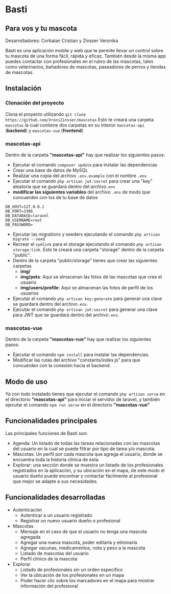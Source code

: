 # Basti
## Para vos y tu mascota

Desarrolladores: Corbalan Cristian y Zinsser Veronika

Basti es una aplicación mobile y web que te permite llevar un control sobre tu mascota de una forma fácil, rápida y eficaz. También desde la misma app puedes contactar con profesionales en el rubro de las mascotas, tales como veterinarios, bañadores de mascotas, paseadores de perros y tiendas de mascotas.

## Instalación

### Clonación del proyecto
Clona el proyecto utilizando `git clone https://github.com/VroniZinsser/mascotas`
Esto te creará una carpeta `mascotas` la cual contiene dos carpetas en su interior `mascotas-api` (**backend**) y `mascotas-vue` (**frontend**)

### mascotas-api
Dentro de la carpeta **"mascotas-api"** hay que realizar los siguientes pasos:

- Ejecutar el comando `composer update` para instalar las dependencias
- Crear una base de datos de MySQL
- Realizar una copia del archivo `.env.example` con el nombre `.env`
- Ejecutar el comando `php artisan jwt:secret` para crear una "key" aleatoria que se guardará  dentro del archivo`.env`
- **modificar las siguientes variables** del archivo `.env` de modo que concuerden con los de tu base de datos
~~~
DB_HOST=127.0.0.1
DB_PORT=3306
DB_DATABASE=laravel
DB_USERNAME=root
DB_PASSWORD=
~~~
- Ejecutar las migrations y seeders ejecutando el comando `php artisan migrate --seed`
- Recrear el `symlink` para el storage ejecutando el comando `php artisan storage:link`. Esto te creará una carpeta "storage" dentro de la carpeta "public".
- Dentro de la carpeta "public/storage" tienes que crear las siguientes carpetas
    - **img/**
    - **img/pets**: Aquí se almacenan las fotos de las mascotas que crea el usuario
    - **img/users/profile**: Aquí se almacenan las fotos de perfil de los usuarios
- Ejecutar el comando `php artisan key:generate` para generar una clave se guardará dentro del archivo`.env`.
- Ejecutar el comando `php artisan jwt:secret` para generar una clave para JWT que se guardará dentro del archivo`.env`.
### mascotas-vue
Dentro de la carpeta **"mascotas-vue"** hay que realizar los siguientes pasos:
- Ejecutar el comando `npm install` para instalar las dependencias.
- Modificar las rutas del archivo "constants/index.js" para que concuerden con la conexión hacia el backend. 

## Modo de uso

Ya con todo instalado tienes que ejecutar el comando `php artisan serve` en el directorio **"mascotas-api"** para iniciar el servidor de laravel, y también ejecutar el comando `npm run serve` en el directorio **"mascotas-vue"**

## Funcionalidades principales

Las principales funciones de Basti son:

- Agenda: Un listado de todas las tareas relacionadas con las mascotas del usuario en la cual se puede filtrar por tipo de tarea y/o mascota.
- Mascotas: Un perfil por cada mascota que agrega el usuario, donde se encuentra toda la historia clínica de esta.
- Explorar: una sección donde se muestra un listado de los profesionales registrados en la aplicación, y su ubicación en el mapa, de este modo el usuario dueño puede encontrar y contactar fácilmente al profesional que mejor se adapte a sus necesidades.

## Funcionalidades desarrolladas
- Autenticación
  - Autenticar a un usuario registrado
  - Registrar un nuevo usuario dueño o profesional
- Mascotas
  - Mensaje en el caso de que el usuario no tenga una mascota agregada
  - Agregar una nueva mascota, poder editarla y eliminarla
  - Agregar vacunas, medicamentos, nota y peso a la mascota
  - Listado de mascotas del usuario
  - Perfil clínico de la mascota
- Explorar
  - Listado de profesionales sin un orden especifico
  - Ver la ubicación de los profesionales en un mapa
  - Poder hacer clic sobre los marcadores en el mapa para mostrar información del profesional

